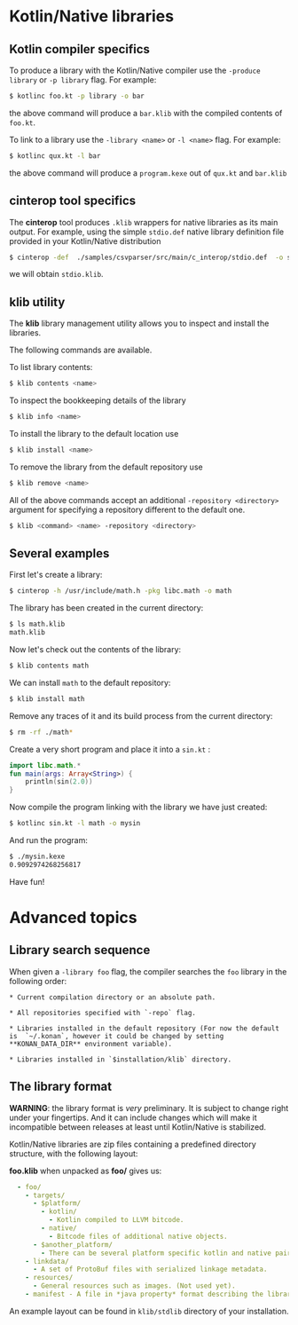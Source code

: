 # Kotlin/Native libraries

## Kotlin compiler specifics

To produce a library with the Kotlin/Native compiler use the `-produce library` or `-p library` flag. For example:



```bash
$ kotlinc foo.kt -p library -o bar
```



the above command will produce a `bar.klib` with the compiled contents of `foo.kt`.

To link to a library use the `-library <name>` or `-l <name>` flag. For example:



```bash
$ kotlinc qux.kt -l bar
```




the above command will produce a `program.kexe` out of `qux.kt` and `bar.klib`


## cinterop tool specifics

The **cinterop** tool produces `.klib` wrappers for native libraries as its main output. 
For example, using the simple `stdio.def` native library definition file provided in your Kotlin/Native distribution



```bash
$ cinterop -def  ./samples/csvparser/src/main/c_interop/stdio.def  -o stdio
```



we will obtain `stdio.klib`. 


## klib utility

The **klib** library management utility allows you to inspect and install the libraries.

The following commands are available.

To list library contents:



```bash
$ klib contents <name>
```



To inspect the bookkeeping details of the library 



```bash
$ klib info <name>
```



To install the library to the default location use



```bash
$ klib install <name>
```



To remove the library from the default repository use 



```bash
$ klib remove <name>
```



All of the above commands accept an additional `-repository <directory>` argument for specifying a repository different to the default one.



```bash
$ klib <command> <name> -repository <directory>
```




## Several examples

First let's create a library:



```bash
$ cinterop -h /usr/include/math.h -pkg libc.math -o math
```



The library has been created in the current directory:



```bash
$ ls math.klib
math.klib
```



Now let's check out the contents of the library:



```bash
$ klib contents math
```



We can install `math` to the default repository:



```bash
$ klib install math
```



Remove any traces of it and its build process from the current directory:



```bash
$ rm -rf ./math*
```



Create a very short program and place it into a `sin.kt` :



```kotlin
import libc.math.*
fun main(args: Array<String>) {
    println(sin(2.0))
}
```



Now compile the program linking with the library we have just created:



```bash
$ kotlinc sin.kt -l math -o mysin
```



And run the program:



```bash
$ ./mysin.kexe
0.9092974268256817
```



Have fun!

# Advanced topics

## Library search sequence

When given a `-library foo` flag, the compiler searches the `foo` library in the following order:

    * Current compilation directory or an absolute path.

    * All repositories specified with `-repo` flag.

    * Libraries installed in the default repository (For now the default is  `~/.konan`, however it could be changed by setting **KONAN_DATA_DIR** environment variable).

    * Libraries installed in `$installation/klib` directory.


## The library format

**WARNING**: the library format is *very* preliminary. It is subject to change right under your fingertips. And it can include changes which will make it incompatible between releases at least until Kotlin/Native is stabilized.

Kotlin/Native libraries are zip files containing a predefined 
directory structure, with the following layout:

**foo.klib** when unpacked as **foo/** gives us:

```yaml
  - foo/
    - targets/
      - $platform/
        - kotlin/
          - Kotlin compiled to LLVM bitcode.
        - native/
          - Bitcode files of additional native objects.
      - $another_platform/
        - There can be several platform specific kotlin and native pairs.
    - linkdata/
      - A set of ProtoBuf files with serialized linkage metadata.
    - resources/
      - General resources such as images. (Not used yet).
    - manifest - A file in *java property* format describing the library.
```

An example layout can be found in `klib/stdlib` directory of your installation.

